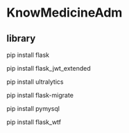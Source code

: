# KnowMedicineAdm

<h2>library</h2>

<div>
  <p>pip install flask</p>
  <p>pip install flask_jwt_extended</p>
  <p>pip install ultralytics</p>
  <p>pip install flask-migrate</p>
  <p>pip install pymysql</p>
  <p>pip install flask_wtf</p>
</div>

